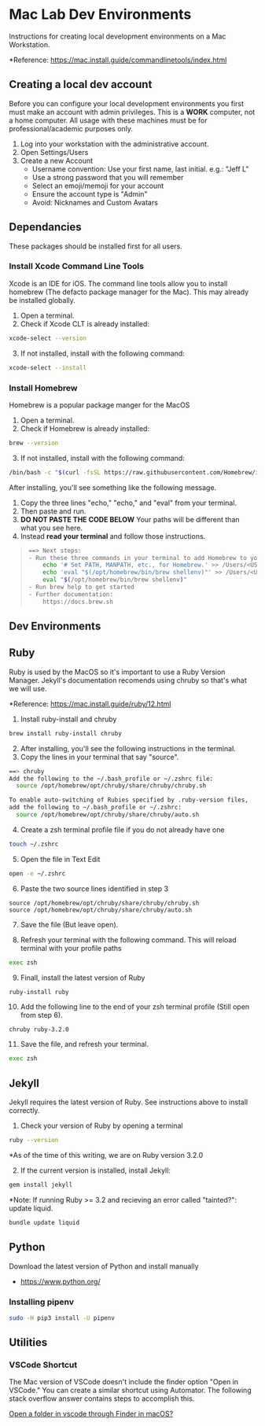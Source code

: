 # Mac Lab Dev Environments
Instructions for creating local development environments on a Mac Workstation.

*Reference: https://mac.install.guide/commandlinetools/index.html

## Creating a local dev account
Before you can configure your local development environments you first must make an account with admin privileges. This is a **WORK** computer, not a home computer. All usage with these machines must be for professional/academic purposes only.

1. Log into your workstation with the administrative account.
2. Open Settings/Users
3. Create a new Account 
   - Username convention: Use your first name, last initial. e.g.: "Jeff L"
   - Use a strong password that you will remember
   - Select an emoji/memoji for your account
   - Ensure the account type is "Admin"
   - Avoid: Nicknames and Custom Avatars

## Dependancies
These packages should be installed first for all users.

### Install Xcode Command Line Tools
Xcode is an IDE for iOS. The command line tools allow you to install homebrew (The defacto package manager for the Mac). This may already be installed globally.

1. Open a terminal.
2. Check if Xcode CLT is already installed:
```zsh
xcode-select --version
```

3. If not installed, install with the following command:
```zsh
xcode-select --install
```

### Install Homebrew
Homebrew is a popular package manger for the MacOS

1. Open a terminal.
2. Check if Homebrew is already installed:
```zsh
brew --version
```

3. If not installed, install with the following command:
```zsh
/bin/bash -c "$(curl -fsSL https://raw.githubusercontent.com/Homebrew/install/HEAD/install.sh)"
```

After installing, you'll see something like the following message. 
1. Copy the three lines "echo," "echo," and "eval" from your terminal. 
2. Then paste and run. 
3. **DO NOT PASTE THE CODE BELOW** Your paths will be different than what you see here. 
4. Instead **read your terminal** and follow those instructions.
>```zsh
> ==> Next steps:
> - Run these three commands in your terminal to add Homebrew to your PATH:
>     echo '# Set PATH, MANPATH, etc., for Homebrew.' >> /Users/<USER_NAME>/.zprofile
>     echo 'eval "$(/opt/homebrew/bin/brew shellenv)"' >> /Users/<USER_NAME>/.zprofile
>     eval "$(/opt/homebrew/bin/brew shellenv)"
> - Run brew help to get started
> - Further documentation:
>     https://docs.brew.sh
>```

## Dev Environments

## Ruby
Ruby is used by the MacOS so it's important to use a Ruby Version Manager. Jekyll's documentation recomends using chruby so that's what we will use.

*Reference: https://mac.install.guide/ruby/12.html

1. Install ruby-install and chruby
```zsh
brew install ruby-install chruby
```

2. After installing, you'll see the following instructions in the terminal. 
3. Copy the lines in your terminal that say "source".
```bash
==> chruby
Add the following to the ~/.bash_profile or ~/.zshrc file:
  source /opt/homebrew/opt/chruby/share/chruby/chruby.sh

To enable auto-switching of Rubies specified by .ruby-version files,
add the following to ~/.bash_profile or ~/.zshrc:
  source /opt/homebrew/opt/chruby/share/chruby/auto.sh

```

4. Create a zsh terminal profile file if you do not already have one
```zsh
touch ~/.zshrc  
```

5. Open the file in Text Edit
```zsh
open -e ~/.zshrc
```

6. Paste the two source lines identified in step 3
```text
source /opt/homebrew/opt/chruby/share/chruby/chruby.sh
source /opt/homebrew/opt/chruby/share/chruby/auto.sh
```

7. Save the file (But leave open).

8. Refresh your terminal with the following command. This will reload terminal with your profile paths

```zsh
exec zsh
```

9. Finall, install the latest version of Ruby
```zsh
ruby-install ruby
```

10. Add the following line to the end of your zsh terminal profile (Still open from step 6).
```text
chruby ruby-3.2.0
```

11. Save the file, and refresh your terminal.
```zsh
exec zsh
```

## Jekyll
Jekyll requires the latest version of Ruby. See instructions above to install correctly.

1. Check your version of Ruby by opening a terminal

```zsh
ruby --version
```
*As of the time of this writing, we are on Ruby version 3.2.0

2. If the current version is installed, install Jekyll:
```zsh
gem install jekyll
```

*Note: If running Ruby >= 3.2 and recieving an error called "tainted?": update liquid.
```zsh
bundle update liquid
```

## Python
Download the latest version of Python and install manually

- https://www.python.org/

### Installing pipenv
```zsh
sudo -H pip3 install -U pipenv
```

## Utilities

### VSCode Shortcut 
The Mac version of VSCode doesn't include the finder option "Open in VSCode." You can create a similar shortcut using Automator. The following stack overflow answer contains steps to accomplish this.

[Open a folder in vscode through Finder in macOS?](https://stackoverflow.com/a/70512321/7799574 "Best Answer IMHO")
